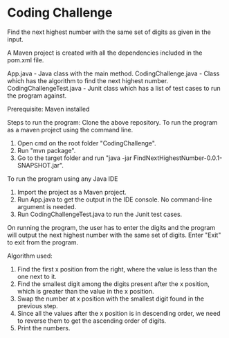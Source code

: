 # Coding Challenge

Find the next highest number with the same set of digits as given in the input.

A Maven project is created with all the dependencies included in the pom.xml file.

App.java - Java class with the main method.
CodingChallenge.java - Class which has the algorithm to find the next highest number.
CodingChallengeTest.java - Junit class which has a list of test cases to run the program against.

Prerequisite: Maven installed

Steps to run the program:
Clone the above repository.
To run the program as a maven project using the command line.
1. Open cmd on the root folder "CodingChallenge".
2. Run "mvn package".
3. Go to the target folder and run "java -jar FindNextHighestNumber-0.0.1-SNAPSHOT.jar".

To run the program using any Java IDE
1. Import the project as a Maven project.
2. Run App.java to get the output in the IDE console. No command-line argument is needed.
3. Run CodingChallengeTest.java to run the Junit test cases.

On running the program, the user has to enter the digits and the program will output the next highest number with the same set of digits. 
Enter "Exit" to exit from the program.

Algorithm used:
1. Find the first x position from the right, where the value is less than the one next to it.
2. Find the smallest digit among the digits present after the x position, which is greater than the value in the x position.
3. Swap the number at x position with the smallest digit found in the previous step.
4. Since all the values after the x position is in descending order, we need to reverse them to get the ascending order of digits.
5. Print the numbers. 

